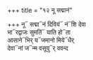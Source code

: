 +++
title = "१२ नू सद्मानं"

+++
नू᳓ सद्मा᳓नं दिवियं᳓ नं᳓शि देवा  
भा᳓रद्वाजः सुमतिं᳓ याति हो᳓ता  
आसाने᳓भिर् य᳓जमानो मिये᳓धैर्  
देवा᳓नां ज᳓न्म वसूयु᳓र् ववन्द